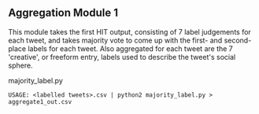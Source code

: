 ## Aggregation Module 1

This module takes the first HIT output, consisting of 7 label judgements for each tweet,
and takes majority vote to come up with the first- and second-place labels for each tweet.
Also aggregated for each tweet are the 7 'creative', or freeform entry, labels used to 
describe the tweet's social sphere.
  
majority_label.py

    USAGE: <labelled tweets>.csv | python2 majority_label.py > aggregate1_out.csv

